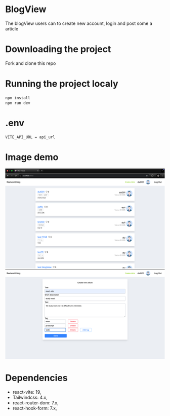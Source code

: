 # BlogView
The blogView users can to create new account, login and post some a article 

# Downloading the project
Fork and clone this repo

# Running the project localy
```
npm install
npm run dev
```
# .env 
```
VITE_API_URL = api_url
``` 
# Image demo 
!['viewList'](/src/assets/viewList.png)
!['postArticle'](/src/assets/postArticle.png)

# Dependencies
- react-vite: 19,
- Tailwindcss: 4.x,
- react-router-dom: 7.x,
- react-hook-form: 7.x,
